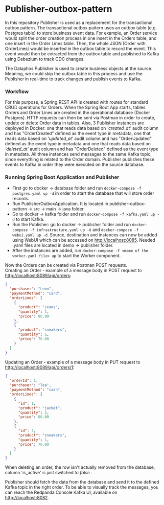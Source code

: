 # Publisher-outbox-pattern

In this repository Publisher is used as a replacement for the transactional outbox pattern.
The transactional outbox pattern uses an outbox table (e.g. Postgres table) to store business event data.
For example, an Order service would split the order creation process in one insert in the Orders table,
and one insert in the Order Lines table. Then, the whole JSON (Order with OrderLines) would be inserted in the outbox
table to record the event.
This event would then be extracted from the outbox table and published to Kafka using Debezium to track CDC changes.

The Dataphos Publisher is used to create business objects at the source. Meaning, we could skip
the outbox table in this process and use the Publisher in real-time to track changes and publish events to Kafka.

### Workflow

For this purpose, a Spring REST API is created with routes for standard CRUD operations for Orders. When the Spring Boot
App starts, tables Orders and
Order Lines are created in the operational database (Docker Postgres). HTTP requests can then be sent
via Postman in order to create, update or delete Order data in tables. Also, 3 Publisher instances are deployed in
Docker: one that reads data based on
_'created_at'_ audit column and has "OrderCreated" defined as the event type in metadata, one that reads data based
on _'updated_at'_ audit column and has
"OrderUpdated" defined as the event type in metadata and one that reads data based on _'deleted_at'_ audit column and
has "OrderDeleted" defined as the event type in metadata.
All three instances send messages to the same Kafka topic, since everything is related to the Order domain. Publisher
publishes these events to Kafka in order they
were executed on the source database.

### Running Spring Boot Application and Publisher

- First go to docker &rarr; database folder and run `docker-compose -f postgres.yaml up -d` in order to start the
  database that will store order records.
- Run PublisherOutboxApplication. It is located in publisher-outbox-pattern &rarr; src &rarr; main &rarr; java folder.
- Go to docker &rarr; kafka folder and run `docker-compose -f kafka.yaml up -d` to start Kafka.
- Run the Publisher: go to docker &rarr; publisher folder and run `docker-compose -f infrastructure.yaml up -d`
  and `docker-compose -f webui.yaml up -d`.
  Source, destination and instances can now be added using WebUI which can be accessed on [http://localhost:8085]().
  Needed .yaml files are located in demo &rarr; publisher folder.
- After the instances are added, run `docker-compose -f <name of the worker.yaml file> up` to start the Worker
  component.

Now the Orders can be created via Postman POST requests.  
Creating an Order - example of a message body in POST request to [http://localhost:8089/api/orders]():

```json
{
  "purchaser": "Leon",
  "paymentMethod": "card",
  "orderLines": [
    {
      "product": "jeans",
      "quantity": 1,
      "price": 80.00
    },
    {
      "product": "sneakers",
      "quantity": 1,
      "price": 70.00
    }
  ]
}
```

Updating an Order - example of a message body in PUT request to [http://localhost:8089/api/orders/1]():

```json
{
  "orderId": 1,
  "purchaser": "Tea",
  "paymentMethod": "cash",
  "orderLines": [
    {
      "id": 1,
      "product": "jacket",
      "quantity": 2,
      "price": 80.00
    },
    {
      "id": 2,
      "product": "sneakers",
      "quantity": 1,
      "price": 70.00
    }
  ]
}
```

When deleting an order, the row isn't actually removed from the database, column 'is_active' is just switched to _false_
.

Publisher should fetch the data from the database and send it to the defined Kafka topic in the right order. To be able
to visually track the messages, you can reach the Redpanda Console Kafka UI, available on [http://localhost:8082]().